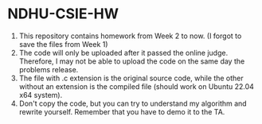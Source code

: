 # NDHU-CSIE-HW
1. This repository contains homework from Week 2 to now. (I forgot to save the files from Week 1)
2. The code will only be uploaded after it passed the online judge. Therefore, I may not be able to upload the code on the same day the problems release.
3. The file with .c extension is the original source code, while the other without an extension is the compiled file (should work on Ubuntu 22.04 x64 system).
4. Don't copy the code, but you can try to understand my algorithm and rewrite yourself. Remember that you have to demo it to the TA.
